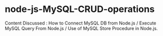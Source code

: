 # node-js-MySQL-CRUD-operations
Content Discussed :  How to Connect MySQL DB from Node.js / Execute MySQL Query From Node.js / Use of MySQL Store Procedure in Node.js.
